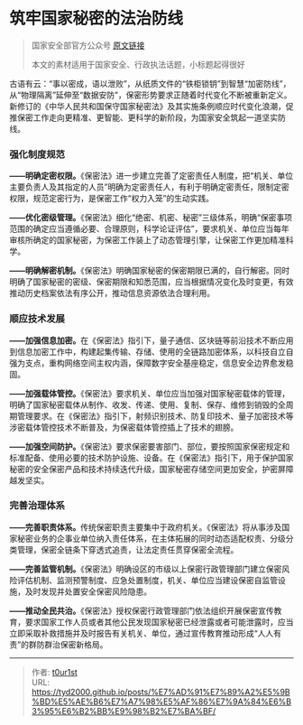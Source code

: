 # 筑牢国家秘密的法治防线


> 国家安全部官方公众号 [原文链接](https://mp.weixin.qq.com/s/TXJ9qaSLaQxAprG8F3L_UQ)
>
> 本文的素材适用于国家安全、行政执法话题，小标题起得很好

古语有云：“事以密成，语以泄败”，从纸质文件的“铁柜锁钥”到智慧“加密防线”，从“物理隔离”延伸至“数据安防”，保密形势要求正随着时代变化不断被重新定义。新修订的《中华人民共和国保守国家秘密法》及其实施条例顺应时代变化浪潮，促推保密工作走向更精准、更智能、更科学的新阶段，为国家安全筑起一道坚实防线。

### 强化制度规范

<strong>——明确定密权限。</strong>《保密法》进一步建立完善了定密责任人制度，把“机关、单位主要负责人及其指定的人员”明确为定密责任人，有利于明确定密责任，限制定密权限，规范定密行为，是保密工作“权力入笼”的生动实践。

<strong>——优化密级管理。</strong>《保密法》细化“绝密、机密、秘密”三级体系，明确“保密事项范围的确定应当遵循必要、合理原则，科学论证评估”，要求机关、单位应当每年审核所确定的国家秘密，为保密工作装上了动态管理引擎，让保密工作更加精准科学。

<strong>——明确解密机制。</strong>《保密法》明确国家秘密的保密期限已满的，自行解密。同时明确了国家秘密的密级、保密期限和知悉范围，应当根据情况变化及时变更，有效推动历史档案依法有序公开，推动信息资源依法合理利用。

### 顺应技术发展

<strong>——加强信息加密。</strong>在《保密法》指引下，量子通信、区块链等前沿技术不断应用到信息加密工作中，构建起集传输、存储、使用的全链路加密体系，以科技自立自强为支点，重构网络空间主权内涵，保障数字安全基座稳定，信息安全边界愈发稳固。

<strong>——加强载体管控。</strong>《保密法》要求机关、单位应当加强对国家秘密载体的管理，明确了国家秘密载体从制作、收发、传递、使用、复制、保存、维修到销毁的全周期管理要求。在《保密法》指引下，射频识别技术、防复印技术、量子加密技术等涉密载体管控技术不断普及，为保密载体管控插上了技术的翅膀。

<strong>——加强空间防护。</strong>《保密法》要求保密要害部门、部位，要按照国家保密规定和标准配备、使用必要的技术防护设施、设备。在《保密法》指引下，用于保护国家秘密的安全保密产品和技术持续迭代升级，国家秘密存储空间更加安全，护密屏障越发坚实。

### 完善治理体系

<strong>——完善职责体系。</strong>传统保密职责主要集中于政府机关。《保密法》将从事涉及国家秘密业务的企事业单位纳入责任体系，在主体拓展的同时动态适配权责、分级分类管理，保密全链条下穿透式追责，让法定责任贯穿保密全流程。

<strong>——完善监管机制。</strong>《保密法》明确设区的市级以上保密行政管理部门建立保密风险评估机制、监测预警制度、应急处置制度，机关、单位应当建设保密自监管设施，及时发现并处置安全保密风险隐患。

<strong>——推动全民共治。</strong>《保密法》授权保密行政管理部门依法组织开展保密宣传教育，要求国家工作人员或者其他公民发现国家秘密已经泄露或者可能泄露时，应当立即采取补救措施并及时报告有关机关、单位，通过宣传教育推动形成“人人有责”的群防群治保密新格局。

---

> 作者: [t0ur1st](https://github.com/tyd2000)  
> URL: https://tyd2000.github.io/posts/%E7%AD%91%E7%89%A2%E5%9B%BD%E5%AE%B6%E7%A7%98%E5%AF%86%E7%9A%84%E6%B3%95%E6%B2%BB%E9%98%B2%E7%BA%BF/  

